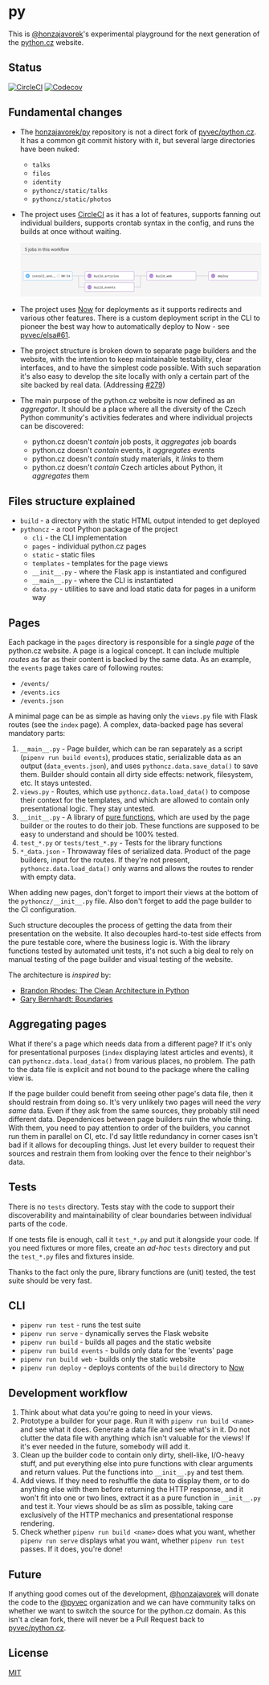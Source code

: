 # py

This is [@honzajavorek](https://github.com/honzajavorek/)'s experimental playground for the next generation of the [python.cz](https://github.com/pyvec/python.cz/) website.

## Status

[![CircleCI](https://circleci.com/gh/honzajavorek/py/tree/master.svg?style=svg)](https://circleci.com/gh/honzajavorek/py/tree/master) [![Codecov](https://codecov.io/gh/honzajavorek/py/branch/master/graph/badge.svg)](https://codecov.io/gh/honzajavorek/py)

## Fundamental changes

- The [honzajavorek/py](https://github.com/honzajavorek/py) repository is not a direct fork of [pyvec/python.cz](https://github.com/pyvec/python.cz/). It has a common git commit history with it, but several large directories have been nuked:
    - `talks`
    - `files`
    - `identity`
    - `pythoncz/static/talks`
    - `pythoncz/static/photos`
- The project uses [CircleCI](http://circleci.com/) as it has a lot of features, supports fanning out individual builders, supports crontab syntax in the config, and runs the builds at once without waiting.

  ![CircleCI](./fanning-out-builds.png)

- The project uses [Now](https://zeit.co/now) for deployments as it supports redirects and various other features. There is a custom deployment script in the CLI to pioneer the best way how to automatically deploy to Now - see [pyvec/elsa#61](https://github.com/pyvec/elsa/issues/61).
- The project structure is broken down to separate page builders and the website, with the intention to keep maintainable testability, clear interfaces, and to have the simplest code possible. With such separation it's also easy to develop the site locally with only a certain part of the site backed by real data. (Addressing [#279](https://github.com/pyvec/python.cz/issues/279))
- The main purpose of the python.cz website is now defined as an _aggregator_. It should be a place where all the diversity of the Czech Python community's activities federates and where individual projects can be discovered:

    - python.cz doesn't _contain_ job posts, it _aggregates_ job boards
    - python.cz doesn't _contain_ events, it _aggregates_ events
    - python.cz doesn't _contain_ study materials, it _links_ to them
    - python.cz doesn't _contain_ Czech articles about Python, it _aggregates_ them

## Files structure explained

- `build` - a directory with the static HTML output intended to get deployed
- `pythoncz` - a root Python package of the project
    - `cli` - the CLI implementation
    - `pages` - individual python.cz pages
    - `static` - static files
    - `templates` - templates for the page views
    - `__init__.py` - where the Flask app is instantiated and configured
    - `__main__.py` - where the CLI is instantiated
    - `data.py` - utilities to save and load static data for pages in a uniform way

## Pages

Each package in the `pages` directory is responsible for a single _page_ of the python.cz website. A page is a logical concept. It can include multiple _routes_ as far as their content is backed by the same data. As an example, the `events` page takes care of following routes:

- `/events/`
- `/events.ics`
- `/events.json`

A minimal page can be as simple as having only the `views.py` file with Flask routes (see the `index` page). A complex, data-backed page has several mandatory parts:

1. `__main__.py` - Page builder, which can be ran separately as a script (`pipenv run build events`), produces static, serializable data as an output (`data_events.json`), and uses `pythoncz.data.save_data()` to save them. Builder should contain all dirty side effects: network, filesystem, etc. It stays untested.
1. `views.py` - Routes, which use `pythoncz.data.load_data()` to compose their context for the templates, and which are allowed to contain only presentational logic. They stay untested.
1. `__init__.py` - A library of [pure functions](https://en.wikipedia.org/wiki/Pure_function), which are used by the page builder or the routes to do their job. These functions are supposed to be easy to understand and should be 100% tested.
1. `test_*.py` or `tests/test_*.py` - Tests for the library functions
1. `*_data.json` - Throwaway files of serialized data. Product of the page builders, input for the routes. If they're not present, `pythoncz.data.load_data()` only warns and allows the routes to render with empty data.

When adding new pages, don't forget to import their views at the bottom of the `pythoncz/__init__.py` file. Also don't forget to add the page builder to the CI configuration.

Such structure decouples the process of getting the data from their presentation on the website. It also decouples hard-to-test side effects from the pure testable core, where the business logic is. With the library functions tested by automated unit tests, it's not such a big deal to rely on manual testing of the page builder and visual testing of the website.

The architecture is _inspired_ by:

- [Brandon Rhodes: The Clean Architecture in Python](https://www.youtube.com/watch?v=DJtef410XaM)
- [Gary Bernhardt: Boundaries](https://www.destroyallsoftware.com/talks/boundaries)

## Aggregating pages

What if there's a page which needs data from a different page? If it's only for presentational purposes (`index` displaying latest articles and events), it can `pythoncz.data.load_data()` from various places, no problem. The path to the data file is explicit and not bound to the package where the calling view is.

If the page builder could benefit from seeing other page's data file, then it should restrain from doing so. It's very unlikely two pages will need the _very same_ data. Even if they ask from the same sources, they probably still need different data. Dependenices between page builders ruin the whole thing. With them, you need to pay attention to order of the builders, you cannot run them in parallel on CI, etc. I'd say little redundancy in corner cases isn't bad if it allows for decoupling things. Just let every builder to request their sources and restrain them from looking over the fence to their neighbor's data.

## Tests

There is no `tests` directory. Tests stay with the code to support their discoverability and maintainability of clear boundaries between individual parts of the code.

If one tests file is enough, call it `test_*.py` and put it alongside your code. If you need fixtures or more files, create an _ad-hoc_ `tests` directory and put the `test_*.py` files and fixtures inside.

Thanks to the fact only the pure, library functions are (unit) tested, the test suite should be very fast.

## CLI

- `pipenv run test` - runs the test suite
- `pipenv run serve` - dynamically serves the Flask website
- `pipenv run build` - builds all pages and the static website
- `pipenv run build events` - builds only data for the 'events' page
- `pipenv run build web` - builds only the static website
- `pipenv run deploy` - deploys contents of the `build` directory to [Now](https://zeit.co/now)

## Development workflow

1. Think about what data you're going to need in your views.
1. Prototype a builder for your page. Run it with `pipenv run build <name>` and see what it does. Generate a data file and see what's in it. Do not clutter the data file with anything which isn't valuable for the views! If it's ever needed in the future, somebody will add it.
1. Clean up the builder code to contain only dirty, shell-like, I/O-heavy stuff, and put everything else into pure functions with clear arguments and return values. Put the functions into `__init__.py` and test them.
1. Add views. If they need to reshuffle the data to display them, or to do anything else with them before returning the HTTP response, and it won't fit into one or two lines, extract it as a pure function in `__init__.py` and test it. Your views should be as slim as possible, taking care exclusively of the HTTP mechanics and presentational response rendering.
1. Check whether `pipenv run build <name>` does what you want, whether `pipenv run serve` displays what you want, whether `pipenv run test` passes. If it does, you're done!

## Future

If anything good comes out of the development, [@honzajavorek](https://github.com/honzajavorek/) will donate the code to the [@pyvec](https://github.com/pyvec/) organization and we can have community talks on whether we want to switch the source for the python.cz domain. As this isn't a clean fork, there will never be a Pull Request back to [pyvec/python.cz](https://github.com/pyvec/python.cz/).

## License

[MIT](LICENSE)
